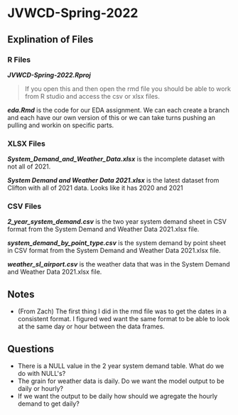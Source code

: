 # JVWCD-Spring-2022

## Explination of Files

### R Files

***JVWCD-Spring-2022.Rproj***
> If you open this and then open the rmd file you should be able to work from R studio and access the csv or xlsx files.

***eda.Rmd*** is the code for our EDA assignment. We can each create a branch and each have our own version of this or we can take turns pushing an pulling and workin on specific parts.

### XLSX Files
***System_Demand_and_Weather_Data.xlsx*** is the incomplete dataset with not all of 2021.

***System Demand and Weather Data 2021.xlsx*** is the latest dataset from Clifton with all of 2021 data. Looks like it has 2020 and 2021

### CSV Files

***2_year_system_demand.csv*** is the two year system demand sheet in CSV format from the System Demand and Weather Data 2021.xlsx file.

***system_demand_by_point_type.csv*** is the system demand by point sheet in CSV format from the System Demand and Weather Data 2021.xlsx file.

***weather_sl_airport.csv*** is the weather data that was in the System Demand and Weather Data 2021.xlsx file.

## Notes

+ (From Zach) The first thing I did in the rmd file was to get the dates in a consistent format. I figured wed want the same format to be able to look at the same day or hour between the data frames.

## Questions

+ There is a NULL value in the 2 year system demand table. What do we do with NULL's?
+ The grain for weather data is daily. Do we want the model output to be daily or hourly?
+ If we want the output to be daily how should we agregate the hourly demand to get daily?
